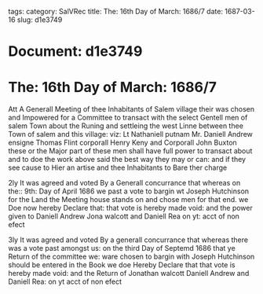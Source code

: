 tags: 
category: SalVRec
title: The: 16th Day of March: 1686/7
date: 1687-03-16
slug: d1e3749




# Document: d1e3749


# The: 16th Day of March: 1686/7

Att A Generall Meeting of thee Inhabitants of Salem village their was chosen and Impowered for a Committee to transact with the select Gentell men of salem Town about the Runing and settleing the west Linne between thee Town of salem and this village: viz: Lt Nathaniell putnam Mr. Daniell Andrew ensigne Thomas Flint corporall Henry Keny and Corporall John Buxton these or the Major part of these men shall have full power to transact about and to doe the work above said the best way they may or can: and if they see cause to Hier an artise and thee Inhabitants to Bare ther charge

2ly It was agreed and voted By a Generall concurrance that whereas on the:: 9th: Day of April 1686 we past a vote to bargin wt Joseph Hutchinson for the Land the Meeting house stands on and chose men for that end. we Doe now hereby Declare that: that vote is hereby made void: and the power given to Daniell Andrew Jona walcott and Daniell Rea on yt: acct of non efect

3ly It was agreed and voted By a generall concurrance that whereas there was a vote past amongst us: on the third Day of Septemd 1686 that ye Return of the committee we: ware chosen to bargin with Joseph Hutchinson should be entered in the Book we doe Hereby Declare that that vote is hereby made void: and the Return of Jonathan walcott Daniell Andrew and Daniell Rea: on yt acct of non efect
